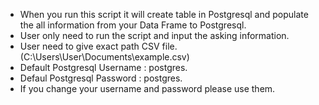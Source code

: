- When you run this script it will create table in Postgresql and populate the all information from your Data Frame to Postgresql.
- User only need to run the script and input the asking information.
- User need to give exact path CSV file. (C:\\Users\\User\\Documents\\example.csv)
- Default Postgresql Username : postgres.
- Defaul Postgresql Password : postgres.
- If you change your username and password please use them.
